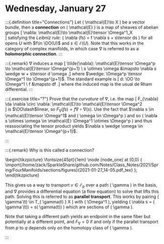 # Wednesday, January 27


:::{.definition title="Connections"}
Let \( \mathcal{E}\to X  \) be a vector bundle, then a **connection** on \( \mathcal{E}  \) is a map of sheaves of abelian groups
\[
\nabla: \mathcal{E}\to \mathcal{E}\tensor \Omega^1_X  
\]
satisfying the *Leibniz rule*: \( \nabla (fs) = f \nabla s + s\tensor ds \) for all opens $U$ with $f\in \OO(U)$ and $s\in \mathcal{E}(U)$. 
Note that this works in the category of complex manifolds, in which case $\nabla$ is referred to as a **holomorphic connection**.
:::


:::{.remark}
$\nabla$ induces a map 
\[
\tilde{\nabla}: \mathcal{E}\tensor \Omega^p \to \mathcal{E}\tensor \Omega^{p+1} \\
s \otimes \omega &\mapsto \nabla s \wedge w + s\tensor d \omega
.\]
where $\wedge: \Omega^p \tensor \Omega^1 \to \Omega^{p+1}$.
The standard example is
\[
d: \OO \to \Omega^1 \\
f &\mapsto df
.\]
where the induced map is the usual de Rham differential.
:::

:::{.exercise title="?"}
Prove that the *curvature* of $\nabla$, i.e. the map
\[
F_{\nabla} \da \nabla \circ \nabla: \mathcal{E}\to \mathcal{E}\tensor \Omega^2  
\]
is $\OO\dash$linear, so $F_{\nabla}(fs) = f\nabla \circ \nabla(s)$.
Use the fact that $\nabla s \in \mathcal{E}\tensor \Omega^1$ and \( \omega \in \Omega^p \) and so \( \nabla s \otimes \omega \in \mathcal{E} \Omega^1 \otimes \Omega^p  \) and thus reassociating the tensor product yields $\nabla s \wedge \omega \in \mathcal{E}\tensor \Omega^{p+1}$. 

:::



:::{.remark}
Why is this called a connection?

\begin{tikzpicture}
\fontsize{45pt}{1em} 
\node (node_one) at (0,0) { \import{/home/zack/SparkleShare/github.com/Notes/Class_Notes/2021/Spring/FourManifolds/sections/figures}{2021-01-27_14-05.pdf_tex} };
\end{tikzpicture}

This gives us a way to transport $v\in \mathcal{E}_p$ over a path \( \gamma \) in the basis, and $\nabla$ provides a differential equation (a flow equation) to solve that lifts this path.
Solving this is referred to as **parallel transport**.
This works by pairing \( \gamma'(t) \in T_{ \gamma(t) } X \) with \( \Omega^1 \), yielding \( \nabla s = ( \gamma'(t)) = s( \gamma(t)) \) which are sections of \( \gamma \).

Note that taking a different path yields an endpoint in the same fiber but potentially at a different point, and $F_\nabla = 0$ if and only if the parallel transport from $p$ to $q$ depends only on the homotopy class of \( \gamma \).

:::



